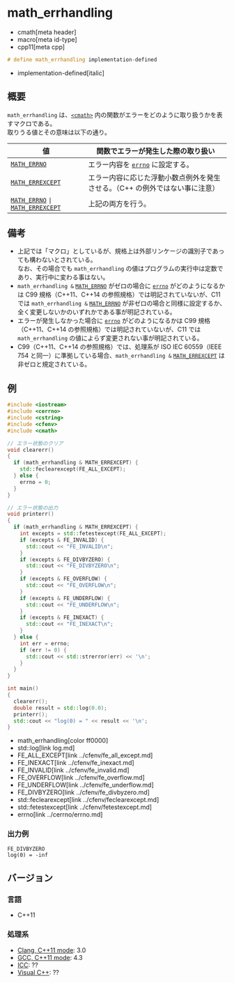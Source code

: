 # math_errhandling
* cmath[meta header]
* macro[meta id-type]
* cpp11[meta cpp]

```cpp
# define math_errhandling implementation-defined
```
* implementation-defined[italic]

## 概要
`math_errhandling` は、[`<cmath>`](../cmath.md) 内の関数がエラーをどのように取り扱うかを表すマクロである。  
取りうる値とその意味は以下の通り。

| 値 | 関数でエラーが発生した際の取り扱い |
|----|------------------------------------|
| [`MATH_ERRNO`](math_errno.md) | エラー内容を [`errno`](../cerrno/errno.md) に設定する。 |
| [`MATH_ERREXCEPT`](math_errexcept.md) | エラー内容に応じた浮動小数点例外を発生させる。（C++ の例外ではない事に注意） |
| [`MATH_ERRNO`](math_errno.md) <code>&#x7c;</code> [`MATH_ERREXCEPT`](math_errexcept.md) | 上記の両方を行う。 |



## 備考
- 上記では「マクロ」としているが、規格上は外部リンケージの識別子であっても構わないとされている。  
	なお、その場合でも `math_errhandling` の値はプログラムの実行中は定数であり、実行中に変わる事はない。
- `math_errhandling &` [`MATH_ERRNO`](math_errno.md) がゼロの場合に [`errno`](../cerrno/errno.md) がどのようになるかは C99 規格（C++11、C++14 の参照規格）では明記されていないが、C11 では `math_errhandling &` [`MATH_ERRNO`](math_errno.md) が非ゼロの場合と同様に設定するか、全く変更しないかのいずれかである事が明記されている。
- エラーが発生しなかった場合に [`errno`](../cerrno/errno.md) がどのようになるかは C99 規格（C++11、C++14 の参照規格）では明記されていないが、C11 では `math_errhandling` の値によらず変更されない事が明記されている。
- C99（C++11、C++14 の参照規格）では、処理系が ISO IEC 60559（IEEE 754 と同一）に準拠している場合、`math_errhandling &` [`MATH_ERREXCEPT`](math_errexcept.md) は非ゼロと規定されている。


## 例
```cpp example
#include <iostream>
#include <cerrno>
#include <cstring>
#include <cfenv>
#include <cmath>

// エラー状態のクリア
void clearerr()
{
  if (math_errhandling & MATH_ERREXCEPT) {
    std::feclearexcept(FE_ALL_EXCEPT);
  } else {
    errno = 0;
  }
}

// エラー状態の出力
void printerr()
{
  if (math_errhandling & MATH_ERREXCEPT) {
    int excepts = std::fetestexcept(FE_ALL_EXCEPT);
    if (excepts & FE_INVALID) {
      std::cout << "FE_INVALID\n";
    }
    if (excepts & FE_DIVBYZERO) {
      std::cout << "FE_DIVBYZERO\n";
    }
    if (excepts & FE_OVERFLOW) {
      std::cout << "FE_OVERFLOW\n";
    }
    if (excepts & FE_UNDERFLOW) {
      std::cout << "FE_UNDERFLOW\n";
    }
    if (excepts & FE_INEXACT) {
      std::cout << "FE_INEXACT\n";
    }
  } else {
    int err = errno;
    if (err != 0) {
      std::cout << std::strerror(err) << '\n';
    }
  }
}

int main()
{
  clearerr();
  double result = std::log(0.0);
  printerr();
  std::cout << "log(0) = " << result << '\n';
}
```
* math_errhandling[color ff0000]
* std::log[link log.md]
* FE_ALL_EXCEPT[link ../cfenv/fe_all_except.md]
* FE_INEXACT[link ../cfenv/fe_inexact.md]
* FE_INVALID[link ../cfenv/fe_invalid.md]
* FE_OVERFLOW[link ../cfenv/fe_overflow.md]
* FE_UNDERFLOW[link ../cfenv/fe_underflow.md]
* FE_DIVBYZERO[link ../cfenv/fe_divbyzero.md]
* std::feclearexcept[link ../cfenv/feclearexcept.md]
* std::fetestexcept[link ../cfenv/fetestexcept.md]
* errno[link ../cerrno/errno.md]

### 出力例
```
FE_DIVBYZERO
log(0) = -inf
```


## バージョン
### 言語
- C++11

### 処理系
- [Clang, C++11 mode](/implementation.md#clang): 3.0
- [GCC, C++11 mode](/implementation.md#gcc): 4.3
- [ICC](/implementation.md#icc): ??
- [Visual C++](/implementation.md#visual_cpp): ??
